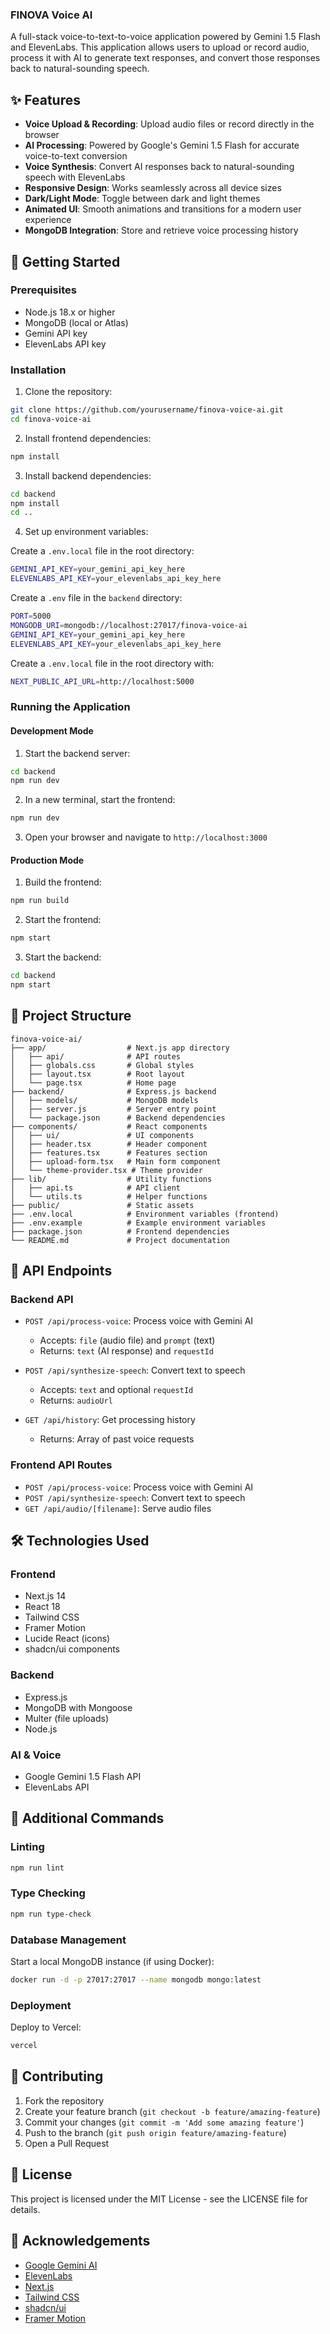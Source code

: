 ### FINOVA Voice AI

A full-stack voice-to-text-to-voice application powered by Gemini 1.5 Flash and ElevenLabs. This application allows users to upload or record audio, process it with AI to generate text responses, and convert those responses back to natural-sounding speech.

## ✨ Features

- **Voice Upload & Recording**: Upload audio files or record directly in the browser  
- **AI Processing**: Powered by Google's Gemini 1.5 Flash for accurate voice-to-text conversion  
- **Voice Synthesis**: Convert AI responses back to natural-sounding speech with ElevenLabs  
- **Responsive Design**: Works seamlessly across all device sizes  
- **Dark/Light Mode**: Toggle between dark and light themes  
- **Animated UI**: Smooth animations and transitions for a modern user experience  
- **MongoDB Integration**: Store and retrieve voice processing history  

## 🚀 Getting Started

### Prerequisites

- Node.js 18.x or higher  
- MongoDB (local or Atlas)  
- Gemini API key  
- ElevenLabs API key  

### Installation

1. Clone the repository:

```sh
git clone https://github.com/yourusername/finova-voice-ai.git
cd finova-voice-ai
```

2. Install frontend dependencies:

```sh
npm install
```

3. Install backend dependencies:

```sh
cd backend
npm install
cd ..
```

4. Set up environment variables:

Create a `.env.local` file in the root directory:

```sh
GEMINI_API_KEY=your_gemini_api_key_here
ELEVENLABS_API_KEY=your_elevenlabs_api_key_here
```

Create a `.env` file in the `backend` directory:

```sh
PORT=5000
MONGODB_URI=mongodb://localhost:27017/finova-voice-ai
GEMINI_API_KEY=your_gemini_api_key_here
ELEVENLABS_API_KEY=your_elevenlabs_api_key_here
```

Create a `.env.local` file in the root directory with:

```sh
NEXT_PUBLIC_API_URL=http://localhost:5000
```

### Running the Application

#### Development Mode

1. Start the backend server:

```sh
cd backend
npm run dev
```

2. In a new terminal, start the frontend:

```sh
npm run dev
```

3. Open your browser and navigate to `http://localhost:3000`

#### Production Mode

1. Build the frontend:

```sh
npm run build
```

2. Start the frontend:

```sh
npm start
```

3. Start the backend:

```sh
cd backend
npm start
```

## 📁 Project Structure

```plaintext
finova-voice-ai/
├── app/                  # Next.js app directory
│   ├── api/              # API routes
│   ├── globals.css       # Global styles
│   ├── layout.tsx        # Root layout
│   └── page.tsx          # Home page
├── backend/              # Express.js backend
│   ├── models/           # MongoDB models
│   ├── server.js         # Server entry point
│   └── package.json      # Backend dependencies
├── components/           # React components
│   ├── ui/               # UI components
│   ├── header.tsx        # Header component
│   ├── features.tsx      # Features section
│   ├── upload-form.tsx   # Main form component
│   └── theme-provider.tsx # Theme provider
├── lib/                  # Utility functions
│   ├── api.ts            # API client
│   └── utils.ts          # Helper functions
├── public/               # Static assets
├── .env.local            # Environment variables (frontend)
├── .env.example          # Example environment variables
├── package.json          # Frontend dependencies
└── README.md             # Project documentation
```

## 🔄 API Endpoints

### Backend API

- `POST /api/process-voice`: Process voice with Gemini AI  
  - Accepts: `file` (audio file) and `prompt` (text)  
  - Returns: `text` (AI response) and `requestId`  

- `POST /api/synthesize-speech`: Convert text to speech  
  - Accepts: `text` and optional `requestId`  
  - Returns: `audioUrl`  

- `GET /api/history`: Get processing history  
  - Returns: Array of past voice requests  

### Frontend API Routes

- `POST /api/process-voice`: Process voice with Gemini AI  
- `POST /api/synthesize-speech`: Convert text to speech  
- `GET /api/audio/[filename]`: Serve audio files  

## 🛠️ Technologies Used

### Frontend

- Next.js 14  
- React 18  
- Tailwind CSS  
- Framer Motion  
- Lucide React (icons)  
- shadcn/ui components  

### Backend

- Express.js  
- MongoDB with Mongoose  
- Multer (file uploads)  
- Node.js  

### AI & Voice

- Google Gemini 1.5 Flash API  
- ElevenLabs API  

## 🧩 Additional Commands

### Linting

```sh
npm run lint
```

### Type Checking

```sh
npm run type-check
```

### Database Management

Start a local MongoDB instance (if using Docker):

```sh
docker run -d -p 27017:27017 --name mongodb mongo:latest
```

### Deployment

Deploy to Vercel:

```sh
vercel
```

## 🤝 Contributing

1. Fork the repository  
2. Create your feature branch (`git checkout -b feature/amazing-feature`)  
3. Commit your changes (`git commit -m 'Add some amazing feature'`)  
4. Push to the branch (`git push origin feature/amazing-feature`)  
5. Open a Pull Request  

## 📄 License

This project is licensed under the MIT License - see the LICENSE file for details.

## 🙏 Acknowledgements

- [Google Gemini AI](https://ai.google.dev/)  
- [ElevenLabs](https://elevenlabs.io/)  
- [Next.js](https://nextjs.org/)  
- [Tailwind CSS](https://tailwindcss.com/)  
- [shadcn/ui](https://ui.shadcn.com/)  
- [Framer Motion](https://www.framer.com/motion/)  

